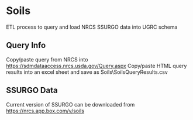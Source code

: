# Soils
ETL process to query and load NRCS SSURGO data into UGRC schema

## Query Info
Copy/paste query from NRCS into https://sdmdataaccess.nrcs.usda.gov/Query.aspx Copy/paste HTML query results into an excel sheet and save as Soils\SoilsQueryResults.csv

## SSURGO Data
Current version of SSURGO can be downloaded from https://nrcs.app.box.com/v/soils
